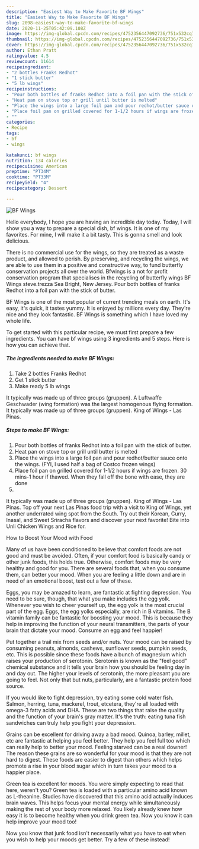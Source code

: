 ```yaml
---
description: "Easiest Way to Make Favorite BF Wings"
title: "Easiest Way to Make Favorite BF Wings"
slug: 2098-easiest-way-to-make-favorite-bf-wings
date: 2020-11-25T05:42:09.108Z
image: https://img-global.cpcdn.com/recipes/4752356447092736/751x532cq70/bf-wings-recipe-main-photo.jpg
thumbnail: https://img-global.cpcdn.com/recipes/4752356447092736/751x532cq70/bf-wings-recipe-main-photo.jpg
cover: https://img-global.cpcdn.com/recipes/4752356447092736/751x532cq70/bf-wings-recipe-main-photo.jpg
author: Ethan Pratt
ratingvalue: 4.5
reviewcount: 11614
recipeingredient:
- "2 bottles Franks Redhot"
- "1 stick butter"
- "5 lb wings"
recipeinstructions:
- "Pour both bottles of franks Redhot into a foil pan with the stick of butter."
- "Heat pan on stove top or grill until butter is melted"
- "Place the wings into a large foil pan and pour redhot/butter sauce onto the wings. (FYI, I used half a bag of Costco frozen wings)"
- "Place foil pan on grilled covered for 1-1/2 hours if wings are frozen. 30 mins-1 hour if thawed. When they fall off the bone with ease, they are done"
- ""
categories:
- Recipe
tags:
- bf
- wings

katakunci: bf wings 
nutrition: 134 calories
recipecuisine: American
preptime: "PT34M"
cooktime: "PT33M"
recipeyield: "4"
recipecategory: Dessert

---
```



![BF Wings](https://img-global.cpcdn.com/recipes/4752356447092736/751x532cq70/bf-wings-recipe-main-photo.jpg)

Hello everybody, I hope you are having an incredible day today. Today, I will show you a way to prepare a special dish, bf wings. It is one of my favorites. For mine, I will make it a bit tasty. This is gonna smell and look delicious.

There is no commercial use for the wings, so they are treated as a waste product, and allowed to perish. By preserving, and recycling the wings, we are able to use them in a positive and constructive way, to fund butterfly conservation projects all over the world. Bfwings is a not for profit conservation program that specialises in the recycling of butterfly wings BF Wings steve.trezza Sea Bright, New Jersey. Pour both bottles of franks Redhot into a foil pan with the stick of butter.

BF Wings is one of the most popular of current trending meals on earth. It's easy, it's quick, it tastes yummy. It is enjoyed by millions every day. They're nice and they look fantastic. BF Wings is something which I have loved my whole life.


To get started with this particular recipe, we must first prepare a few ingredients. You can have bf wings using 3 ingredients and 5 steps. Here is how you can achieve that.

<!--inarticleads1-->

##### The ingredients needed to make BF Wings:

1. Take 2 bottles Franks Redhot
1. Get 1 stick butter
1. Make ready 5 lb wings


It typically was made up of three groups (gruppen). A Luftwaffe Geschwader (wing formation) was the largest homogenous flying formation. It typically was made up of three groups (gruppen). King of Wings - Las Pinas. 

<!--inarticleads2-->

##### Steps to make BF Wings:

1. Pour both bottles of franks Redhot into a foil pan with the stick of butter.
1. Heat pan on stove top or grill until butter is melted
1. Place the wings into a large foil pan and pour redhot/butter sauce onto the wings. (FYI, I used half a bag of Costco frozen wings)
1. Place foil pan on grilled covered for 1-1/2 hours if wings are frozen. 30 mins-1 hour if thawed. When they fall off the bone with ease, they are done
1. 


It typically was made up of three groups (gruppen). King of Wings - Las Pinas. Top off your next Las Pinas food trip with a visit to King of Wings, yet another underrated wing spot from the South. Try out their Korean, Curry, Inasal, and Sweet Sriracha flavors and discover your next favorite! Bite into Unli Chicken Wings and Rice for. 

How to Boost Your Mood with Food


Many of us have been conditioned to believe that comfort foods are not good and must be avoided. Often, if your comfort food is basically candy or other junk foods, this holds true. Otherwise, comfort foods may be very healthy and good for you. There are several foods that, when you consume them, can better your mood. When you are feeling a little down and are in need of an emotional boost, test out a few of these.

Eggs, you may be amazed to learn, are fantastic at fighting depression. You need to be sure, though, that what you make includes the egg yolk. Whenever you wish to cheer yourself up, the egg yolk is the most crucial part of the egg. Eggs, the egg yolks especially, are rich in B vitamins. The B vitamin family can be fantastic for boosting your mood. This is because they help in improving the function of your neural transmitters, the parts of your brain that dictate your mood. Consume an egg and feel happier!

Put together a trail mix from seeds and/or nuts. Your mood can be raised by consuming peanuts, almonds, cashews, sunflower seeds, pumpkin seeds, etc. This is possible since these foods have a bunch of magnesium which raises your production of serotonin. Serotonin is known as the "feel good" chemical substance and it tells your brain how you should be feeling day in and day out. The higher your levels of serotonin, the more pleasant you are going to feel. Not only that but nuts, particularly, are a fantastic protein food source.

If you would like to fight depression, try eating some cold water fish. Salmon, herring, tuna, mackerel, trout, etcetera, they're all loaded with omega-3 fatty acids and DHA. These are two things that raise the quality and the function of your brain's gray matter. It's the truth: eating tuna fish sandwiches can truly help you fight your depression. 

Grains can be excellent for driving away a bad mood. Quinoa, barley, millet, etc are fantastic at helping you feel better. They help you feel full too which can really help to better your mood. Feeling starved can be a real downer! The reason these grains are so wonderful for your mood is that they are not hard to digest. These foods are easier to digest than others which helps promote a rise in your blood sugar which in turn takes your mood to a happier place.

Green tea is excellent for moods. You were simply expecting to read that here, weren't you? Green tea is loaded with a particular amino acid known as L-theanine. Studies have discovered that this amino acid actually induces brain waves. This helps focus your mental energy while simultaneously making the rest of your body more relaxed. You likely already knew how easy it is to become healthy when you drink green tea. Now you know it can help improve your mood too!

Now you know that junk food isn't necessarily what you have to eat when you wish to help your moods get better. Try a few of these instead!

